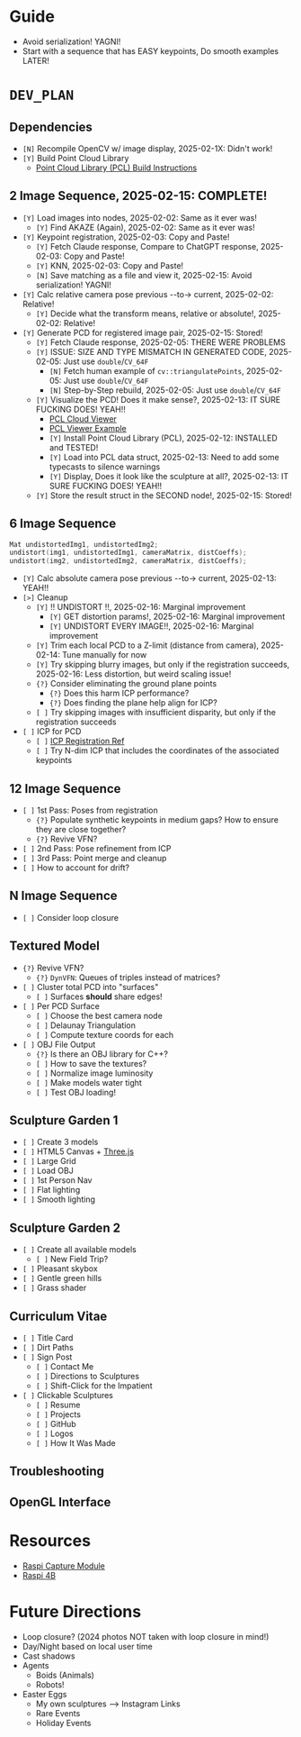 # Guide
* Avoid serialization! YAGNI!
* Start with a sequence that has EASY keypoints, Do smooth examples LATER!


# `DEV_PLAN`

## Dependencies
* `[N]` Recompile OpenCV w/ image display, 2025-02-1X: Didn't work!
* `[Y]` Build Point Cloud Library
    - [Point Cloud Library (PCL) Build Instructions](https://pcl.readthedocs.io/projects/tutorials/en/latest/compiling_pcl_posix.html)

## 2 Image Sequence, 2025-02-15: COMPLETE!
* `[Y]` Load images into nodes, 2025-02-02: Same as it ever was!
    - `[Y]` Find AKAZE (Again), 2025-02-02: Same as it ever was!
* `[Y]` Keypoint registration, 2025-02-03: Copy and Paste!
    - `[Y]` Fetch Claude response, Compare to ChatGPT response, 2025-02-03: Copy and Paste!
    - `[Y]` KNN, 2025-02-03: Copy and Paste!
    - `[N]` Save matching as a file and view it, 2025-02-15: Avoid serialization! YAGNI!
* `[Y]` Calc relative camera pose previous --to-> current, 2025-02-02: Relative!
    - `[Y]` Decide what the transform means, relative or absolute!, 2025-02-02: Relative!
* `[Y]` Generate PCD for registered image pair, 2025-02-15: Stored!
    - `[Y]` Fetch Claude response, 2025-02-05: THERE WERE PROBLEMS
    - `[Y]` ISSUE: SIZE AND TYPE MISMATCH IN GENERATED CODE, 2025-02-05: Just use `double`/`CV_64F`
        * `[N]` Fetch human example of `cv::triangulatePoints`, 2025-02-05: Just use `double`/`CV_64F`
        * `[N]` Step-by-Step rebuild, 2025-02-05: Just use `double`/`CV_64F`
    - `[Y]` Visualize the PCD! Does it make sense?, 2025-02-13: IT SURE FUCKING DOES! YEAH!!
        * [PCL Cloud Viewer](http://pointclouds.org/documentation/classpcl_1_1visualization_1_1_cloud_viewer.html)
        * [PCL Viewer Example](https://github.com/PointCloudLibrary/pcl/blob/master/doc/tutorials/content/sources/pcl_visualizer/pcl_visualizer_demo.cpp)
        * `[Y]` Install Point Cloud Library (PCL), 2025-02-12: INSTALLED and TESTED!
        * `[Y]` Load into PCL data struct, 2025-02-13: Need to add some typecasts to silence warnings
        * `[Y]` Display, Does it look like the sculpture at all?, 2025-02-13: IT SURE FUCKING DOES! YEAH!!
    - `[Y]` Store the result struct in the SECOND node!, 2025-02-15: Stored!

## 6 Image Sequence
```C++
Mat undistortedImg1, undistortedImg2;
undistort(img1, undistortedImg1, cameraMatrix, distCoeffs);
undistort(img2, undistortedImg2, cameraMatrix, distCoeffs);
```  
* `[Y]` Calc absolute camera pose previous --to-> current, 2025-02-13: YEAH!!
* `[>]` Cleanup
    - `[Y]` !! UNDISTORT !!, 2025-02-16: Marginal improvement
        * `[Y]` GET distortion params!, 2025-02-16: Marginal improvement
        * `[Y]` UNDISTORT EVERY IMAGE!!, 2025-02-16: Marginal improvement
    - `[Y]` Trim each local PCD to a Z-limit (distance from camera), 2025-02-14: Tune manually for now
    - `[Y]` Try skipping blurry images, but only if the registration succeeds, 2025-02-16: Less distortion, but weird scaling issue!
    - `{?}` Consider eliminating the ground plane points
        * `{?}` Does this harm ICP performance?
        * `{?}` Does finding the plane help align for ICP?
    - `[ ]` Try skipping images with insufficient disparity, but only if the registration succeeds
* `[ ]` ICP for PCD
    - `[ ]` [ICP Registration Ref](https://docs.opencv.org/4.x/dc/d9b/classcv_1_1ppf__match__3d_1_1ICP.html)
    - `[ ]` Try N-dim ICP that includes the coordinates of the associated keypoints
    

## 12 Image Sequence
* `[ ]` 1st Pass: Poses from registration
    - `{?}` Populate synthetic keypoints in medium gaps? How to ensure they are close together?
    - `{?}` Revive VFN?
* `[ ]` 2nd Pass: Pose refinement from ICP
* `[ ]` 3rd Pass: Point merge and cleanup
* `[ ]` How to account for drift?

## N Image Sequence
* `[ ]` Consider loop closure

## Textured Model
* `{?}` Revive VFN?
    - `{?}` `DynVFN`: Queues of triples instead of matrices?
* `[ ]` Cluster total PCD into "surfaces"
    - `[ ]` Surfaces **should** share edges!
* `[ ]` Per PCD Surface
    - `[ ]` Choose the best camera node
    - `[ ]` Delaunay Triangulation
    - `[ ]` Compute texture coords for each 
* `[ ]` OBJ File Output
    - `{?}` Is there an OBJ library for C++?
    - `[ ]` How to save the textures?
    - `[ ]` Normalize image luminosity
    - `[ ]` Make models water tight
    - `[ ]` Test OBJ loading!

## Sculpture Garden 1
* `[ ]` Create 3 models
* `[ ]` HTML5 Canvas + [Three.js](https://threejs.org/)
* `[ ]` Large Grid
* `[ ]` Load OBJ
* `[ ]` 1st Person Nav
* `[ ]` Flat lighting
* `[ ]` Smooth lighting

## Sculpture Garden 2
* `[ ]` Create all available models
    - `[ ]` New Field Trip?
* `[ ]` Pleasant skybox
* `[ ]` Gentle green hills
* `[ ]` Grass shader

## Curriculum Vitae
* `[ ]` Title Card
* `[ ]` Dirt Paths
* `[ ]` Sign Post
    - `[ ]` Contact Me
    - `[ ]` Directions to Sculptures
    - `[ ]` Shift-Click for the Impatient
* `[ ]` Clickable Sculptures
    - `[ ]` Resume
    - `[ ]` Projects
    - `[ ]` GitHub
    - `[ ]` Logos
    - `[ ]` How It Was Made

## Troubleshooting

## OpenGL Interface

# Resources
* [Raspi Capture Module](https://www.robotshop.com/products/arducam-12mp2-synchronized-stereo-camera-bundle-kit-for-raspberry-pi)
* [Raspi 4B](https://www.robotshop.com/products/yahboom-raspberry-pi-4b-board)

# Future Directions
* Loop closure? (2024 photos NOT taken with loop closure in mind!)
* Day/Night based on local user time
* Cast shadows
* Agents 
    - Boids (Animals)
    - Robots!
* Easter Eggs
    - My own sculptures --> Instagram Links
    - Rare Events
    - Holiday Events

